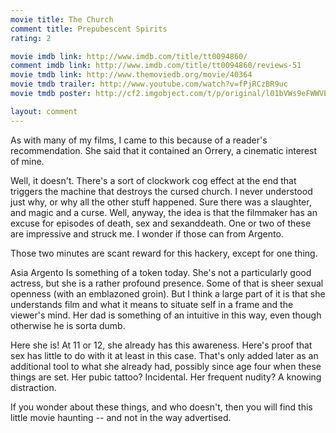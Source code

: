 ```yaml
---
movie title: The Church
comment title: Prepubescent Spirits
rating: 2

movie imdb link: http://www.imdb.com/title/tt0094860/
comment imdb link: http://www.imdb.com/title/tt0094860/reviews-51
movie tmdb link: http://www.themoviedb.org/movie/40364
movie tmdb trailer: http://www.youtube.com/watch?v=fPjRCzBR9uc
movie tmdb poster: http://cf2.imgobject.com/t/p/original/l01bVWs9eFWWVEwwbKIMZYHb8Fq.jpg

layout: comment
---
```


As with many of my films, I came to this because of a reader's recommendation. She said that it contained an Orrery, a cinematic interest of mine. 

Well, it doesn't. There's a sort of clockwork cog effect at the end that triggers the machine that destroys the cursed church. I never understood just why, or why all the other stuff happened. Sure there was a slaughter, and magic and a curse. Well, anyway, the idea is that the filmmaker has an excuse for episodes of death, sex and sexanddeath. One or two of these are impressive and struck me. I wonder if those can from Argento.

Those two minutes are scant reward for this hackery, except for one thing.

Asia Argento Is something of a token today. She's not a particularly good actress, but she is a rather profound presence. Some of that is sheer sexual openness (with an emblazoned groin). But I think a large part of it is that she understands film and what it means to situate self in a frame and the viewer's mind. Her dad is something of an intuitive in this way, even though otherwise he is sorta dumb.

Here she is! At 11 or 12, she already has this awareness. Here's proof that sex has little to do with it at least in this case. That's only added later as an additional tool to what she already had, possibly since age four when these things are set. Her pubic tattoo? Incidental. Her frequent nudity? A knowing distraction.

If you wonder about these things, and who doesn't, then you will find this little movie haunting -- and not in the way advertised.